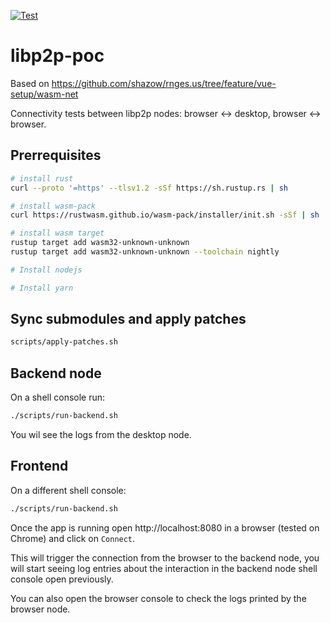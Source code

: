 [![Test](https://github.com/fgimenez/libp2p-poc/actions/workflows/test.yml/badge.svg)](https://github.com/fgimenez/libp2p-poc/actions/workflows/test.yml)

# libp2p-poc

Based on https://github.com/shazow/rnges.us/tree/feature/vue-setup/wasm-net

Connectivity tests between libp2p nodes: browser <-> desktop, browser <-> browser.

## Prerrequisites
```sh
# install rust
curl --proto '=https' --tlsv1.2 -sSf https://sh.rustup.rs | sh

# install wasm-pack
curl https://rustwasm.github.io/wasm-pack/installer/init.sh -sSf | sh

# install wasm target
rustup target add wasm32-unknown-unknown
rustup target add wasm32-unknown-unknown --toolchain nightly

# Install nodejs

# Install yarn
```

## Sync submodules and apply patches
```sh
scripts/apply-patches.sh
```

## Backend node
On a shell console run:
```sh
./scripts/run-backend.sh
```
You wil see the logs from the desktop node.

## Frontend
On a different shell console:
```sh
./scripts/run-backend.sh
```
Once the app is running open http://localhost:8080 in a browser (tested on Chrome)
and click on `Connect`.

This will trigger the connection from the browser to the backend node, you will
start seeing log entries about the interaction in the backend node shell console
open previously.

You can also open the browser console to check the logs printed by the browser node.
